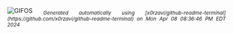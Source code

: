 <div align="justify">
<picture>
    <source media="(prefers-color-scheme: dark)" srcset="https://i.ibb.co/S54NgML/output-gif.gif">
    <source media="(prefers-color-scheme: light)" srcset="https://i.ibb.co/S54NgML/output-gif.gif">
    <img alt="GIFOS" src="https://i.ibb.co/S54NgML/output-gif.gif">
</picture>
<sub><i>Generated automatically using [x0rzavi/github-readme-terminal](https://github.com/x0rzavi/github-readme-terminal) on Mon Apr 08 08:36:46 PM EDT 2024</i></sub>
</div>

<!--  -->